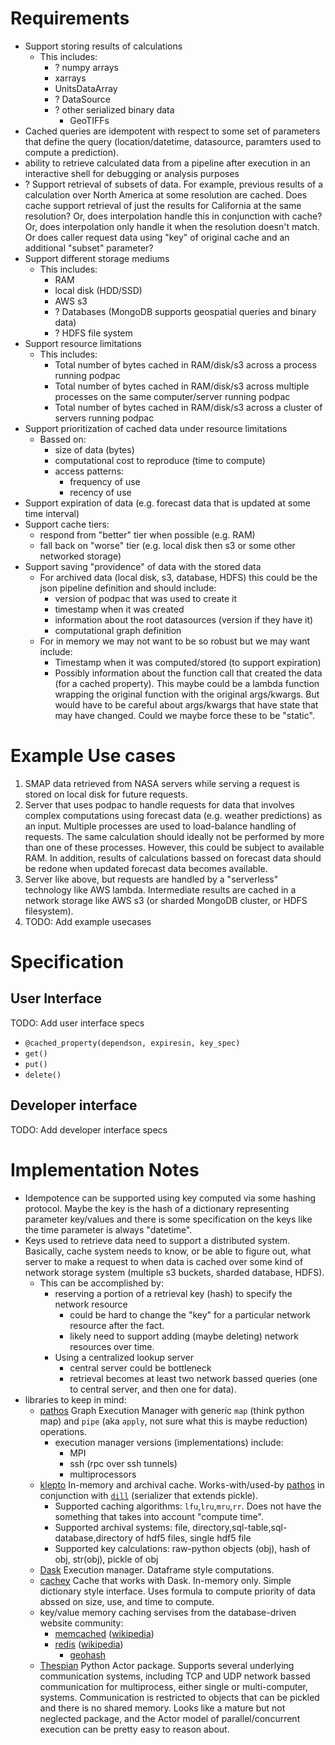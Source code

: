 # Requirements
* Support storing results of calculations
    * This includes:
        * ? numpy arrays
        * xarrays
        * UnitsDataArray
        * ? DataSource
        * ? other serialized binary data
            * GeoTIFFs
* Cached queries are idempotent with respect to some set of parameters that define the query (location/datetime, datasource, paramters used to compute a prediction).
* ability to retrieve calculated data from a pipeline after execution in an interactive shell for debugging or analysis purposes
* ? Support retrieval of subsets of data. For example, previous results of a calculation over North America at some resolution are cached. Does cache support retrieval of just the results for California at the same resolution? Or, does interpolation handle this in conjunction with cache? Or, does interpolation only handle it when the resolution doesn't match. Or does caller request data using "key" of original cache and an additional "subset" parameter?
* Support different storage mediums
    * This includes:
        * RAM
        * local disk (HDD/SSD)
        * AWS s3
        * ? Databases (MongoDB supports geospatial queries and binary data)
        * ? HDFS file system
* Support resource limitations 
    * This includes:
        * Total number of bytes cached in RAM/disk/s3 across a process running podpac
        * Total number of bytes cached in RAM/disk/s3 across multiple processes on the same computer/server running podpac
        * Total number of bytes cached in RAM/disk/s3 across a cluster of servers running podpac
* Support prioritization of cached data under resource limitations
    * Bassed on:
        * size of data (bytes)
        * computational cost to reproduce (time to compute)
        * access patterns:
            * frequency of use
            * recency of use
* Support expiration of data (e.g. forecast data that is updated at some time interval)
* Support cache tiers:
    * respond from "better" tier when possible (e.g. RAM)
    * fall back on "worse" tier (e.g. local disk then s3 or some other networked storage)
* Support saving "providence" of data with the stored data
    * For archived data (local disk, s3, database, HDFS) this could be the json pipeline definition and should include:
        * version of podpac that was used to create it
        * timestamp when it was created
        * information about the root datasources (version if they have it)
        * computational graph definition
    * For in memory we may not want to be so robust but we may want include:
        * Timestamp when it was computed/stored (to support expiration)
        * Possibly information about the function call that created the data (for a cached property). This maybe could be a lambda function wrapping the original function with the original args/kwargs. But would have to be careful about args/kwargs that have state that may have changed. Could we maybe force these to be "static".

# Example Use cases
1. SMAP data retrieved from NASA servers while serving a request is stored on local disk for future requests.
2. Server that uses podpac to handle requests for data that involves complex computations using forecast data (e.g. weather predictions) as an input. Multiple processes are used to load-balance handling of requests. The same calculation should ideally not be performed by more than one of these processes. However, this could be subject to available RAM. In addition, results of calculations bassed on forecast data should be redone when updated forecast data becomes available. 
3. Server like above, but requests are handled by a "serverless" technology like AWS lambda. Intermediate results are cached in a network storage like AWS s3 (or sharded MongoDB cluster, or HDFS filesystem).
4. TODO: Add example usecases

# Specification
## User Interface
TODO: Add user interface specs

* `@cached_property(dependson, expiresin, key_spec)` 
* `get()`
* `put()`
* `delete()`

## Developer interface 
TODO: Add developer interface specs

# Implementation Notes
* Idempotence can be supported using key computed via some hashing protocol. Maybe the key is the hash of a dictionary representing parameter key/values and there is some specification on the keys like the time parameter is always "datetime".
* Keys used to retrieve data need to support a distributed system. Basically, cache system needs to know, or be able to figure out, what server to make a request to when data is cached over some kind of network storage system (multiple s3 buckets, sharded database, HDFS). 
    * This can be accomplished by:
        * reserving a portion of a retrieval key (hash) to specify the network resource
            * could be hard to change the "key" for a particular network resource after the fact.
            * likely need to support adding (maybe deleting) network resources over time.
        * Using a centralized lookup server
            * central server could be bottleneck
            * retrieval becomes at least two network bassed queries (one to central server, and then one for data).
* libraries to keep in mind:
    * [pathos](https://github.com/uqfoundation/pathos) Graph Execution Manager with generic `map` (think python map) and `pipe` (aka `apply`, not sure what this is maybe reduction) operations.
        * execution manager versions (implementations) include:
            * MPI
            * ssh (rpc over ssh tunnels)
            * multiprocessors
    * [klepto](https://github.com/uqfoundation/klepto) In-memory and archival cache. Works-with/used-by [pathos](https://github.com/uqfoundation/pathos) in conjunction with [`dill`](https://github.com/uqfoundation/dill) (serializer that extends pickle).
        * Supported caching algorithms: `lfu`,`lru`,`mru`,`rr`. Does not have the something that takes into account "compute time".
        * Supported archival systems: file, directory,sql-table,sql-database,directory of hdf5 files, single hdf5 file
        * Supported key calculations: raw-python objects (obj), hash of obj, str(obj), pickle of obj
    * [Dask](https://dask.pydata.org/en/latest/) Execution manager. Dataframe style computations.
    * [cachey](https://github.com/dask/cachey) Cache that works with Dask. In-memory only. Simple dictionary style interface. Uses formula to compute priority of data abssed on size, use, and time to compute. 
    * key/value memory caching servises from the database-driven website community:
        * [memcached](http://memcached.org/) ([wikipedia](https://en.wikipedia.org/wiki/Memcached))
        * [redis](https://redis.io/) ([wikipedia](https://en.wikipedia.org/wiki/Redis))
            * [geohash](https://en.wikipedia.org/wiki/Geohash)
    * [Thespian](https://github.com/kquick/Thespian) Python Actor package. Supports several underlying communication systems, including TCP and UDP network bassed communication for multiprocess, either single or multi-computer, systems. Communication is restricted to objects that can be pickled and there is no shared memory. Looks like a mature but not neglected package, and the Actor model of parallel/concurrent execution can be pretty easy to reason about.
